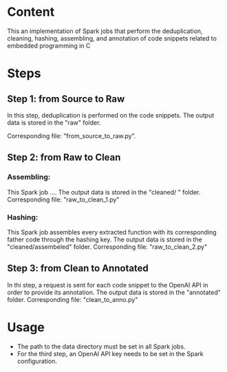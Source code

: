 # Content
This an implementation of Spark jobs that perform the deduplication, cleaning, hashing, assembling, and annotation of code snippets related to embedded programming in C
# Steps
## Step 1: from Source to Raw
In this step, deduplication is performed on the code snippets.
The output data is stored in the "raw" folder. 

Corresponding file: "from_source_to_raw.py".


## Step 2: from Raw to Clean
### Assembling: 
This Spark job .... 
The output data is stored in the "cleaned/ " folder. 
Corresponding file: "raw_to_clean_1.py"
### Hashing:
This Spark job assembles every extracted function with its corresponding father code through the hashing key.
The output data is stored in the "cleaned/assembeled" folder. 
Corresponding file: "raw_to_clean_2.py"
## Step 3: from Clean to Annotated
In thi step, a request is sent for each code snippet to the OpenAI API in order to provide its annotation.
The output data is stored in the "annotated" folder.
Corresponding file: "clean_to_anno.py"

# Usage
- The path to the data directory must be set in all Spark jobs.
- For the third step, an OpenAI API key needs to be set in the Spark configuration.
